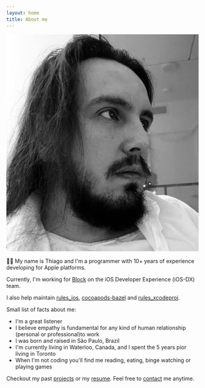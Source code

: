 ```yaml
---
layout: home
title: About me
---
```


![My avatar](/assets/me.jpg#avatar-home "That's me")

👋🏼 My name is Thiago and I'm a programmer with 10+ years of experience developing for Apple platforms.

Currently, I'm working for <a href="https://block.xyz" target="_blank">Block</a> on the iOS Developer Experience (iOS-DX) team.

I also help maintain <a href="https://github.com/bazel-ios/rules_ios" target="_blank">rules_ios</a>, <a href="https://github.com/bazel-ios/cocoapods-bazel" target="_blank">cocoapods-bazel</a> and <a href="https://github.com/MobileNativeFoundation/rules_xcodeproj" target="_blank">rules_xcodeproj</a>.

Small list of facts about me:

* I'm a great listener
* I believe empathy is fundamental for any kind of human relationship (personal or professional)to work
* I was born and raised in São Paulo, Brazil
* I'm currently living in Waterloo, Canada, and I spent the 5 years pior living in Toronto
* When I'm not coding you'll find me reading, eating, binge watching or playing games

Checkout my past [projects](/projects) or my <a href="{{ site.baseurl }}/assets/resume.pdf" target="_blank">resume</a>. Feel free to [contact](/contact) me anytime.
